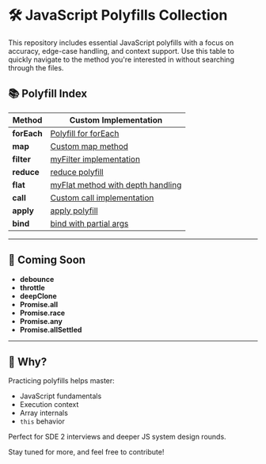 # 🛠️ JavaScript Polyfills Collection

This repository includes essential JavaScript polyfills with a focus on accuracy, edge-case handling, and context support. Use this table to quickly navigate to the method you're interested in without searching through the files.

## 📚 Polyfill Index

| Method         | Custom Implementation                                   |
|----------------|----------------------------------------------------------|
| **forEach**     | [Polyfill for forEach](./forEach_polyfill.js)           |
| **map**         | [Custom map method](./map_polyfill.js)                  |
| **filter**      | [myFilter implementation](./filter_polyfill.js)         |
| **reduce**      | [reduce polyfill](./reduce_polyfill.js)                 |
| **flat**        | [myFlat method with depth handling](./flat_polyfill.js) |
| **call**        | [Custom call implementation](./call_polyfill.js)        |
| **apply**       | [apply polyfill](./apply_polyfill.js)                   |
| **bind**        | [bind with partial args](./bind_polyfill.js)            |

---

## 📌 Coming Soon

- **debounce**
- **throttle**
- **deepClone**
- **Promise.all**
- **Promise.race**
- **Promise.any**
- **Promise.allSettled** 

---


## 🙌 Why?

Practicing polyfills helps master:
- JavaScript fundamentals
- Execution context
- Array internals
- `this` behavior

Perfect for SDE 2 interviews and deeper JS system design rounds.

Stay tuned for more, and feel free to contribute!
